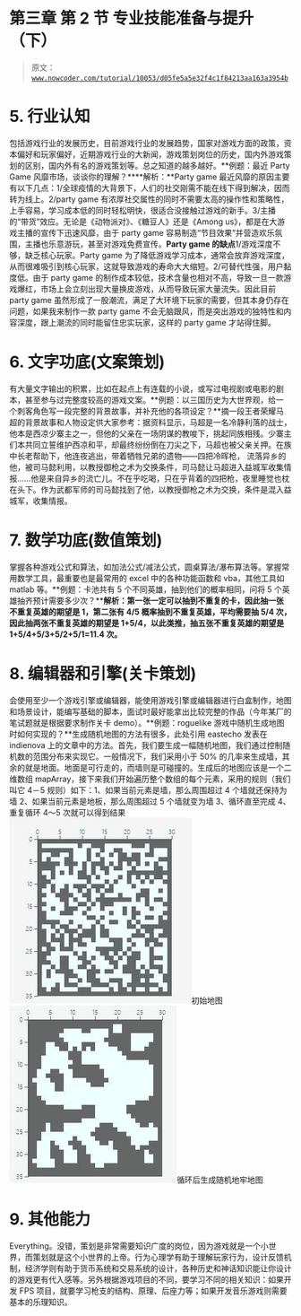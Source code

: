 # 第三章 第 2 节 专业技能准备与提升（下）

> 原文：[`www.nowcoder.com/tutorial/10053/d05fe5a5e32f4c1f84213aa163a3954b`](https://www.nowcoder.com/tutorial/10053/d05fe5a5e32f4c1f84213aa163a3954b)

# 5\. 行业认知

包括游戏行业的发展历史，目前游戏行业的发展趋势，国家对游戏方面的政策，资本偏好和玩家偏好，近期游戏行业的大新闻，游戏策划岗位的历史，国内外游戏策划的区别，国内外有名的游戏策划等。总之知道的越多越好。**例题：最近 Party Game 风靡市场，谈谈你的理解？****解析：**Party game 最近风靡的原因主要有以下几点：1/全球疫情的大背景下，人们的社交刚需不能在线下得到解决，因而转为线上。2/party game 有浓厚社交属性的同时不需要太高的操作性和策略性，上手容易，学习成本低的同时轻松明快，很适合没接触过游戏的新手。3/主播的“带货”效应。无论是《动物派对》、《糖豆人》还是《Among us》，都是在大游戏主播的宣传下迅速风靡，由于 party game 容易制造“节目效果”并营造欢乐氛围，主播也乐意游玩，甚至对游戏免费宣传。**Party game 的缺点**1/游戏深度不够，缺乏核心玩家。Party game 为了降低游戏学习成本，通常会放弃游戏深度，从而很难吸引到核心玩家，这就导致游戏的寿命大大缩短。2/可替代性强，用户黏度低。由于 party game 的制作成本较低，技术含量也相对不高，导致一旦一款游戏爆红，市场上会立刻出现大量换皮游戏，从而导致玩家大量流失。因此目前 party game 虽然形成了一股潮流，满足了大环境下玩家的需要，但其本身仍存在问题，如果我来制作一款 party game 不会无脑跟风，而是突出游戏的独特性和内容深度，跟上潮流的同时能留住忠实玩家，这样的 party game 才站得住脚。

# 6\. 文字功底(文案策划)

有大量文字输出的积累，比如在起点上有连载的小说，或写过电视剧或电影的剧本，甚至参与过完整度较高的游戏文案。**例题：以三国历史为大世界观，给一个刺客角色写一段完整的背景故事，并补充他的各项设定？**摘一段王者荣耀马超的背景故事和人物设定供大家参考：据资料显示，马超是一名冷静利落的战士，他本是西凉少寨主之一，但他的父亲在一场阴谋的教唆下，挑起同族相残。少寨主们本共同立誓维护西凉和平，却最终纷纷倒在刀尖之下，马超也被父亲关押。在族中长老帮助下，他连夜逃出，带着牺牲兄弟的遗物——四把冷晖枪， 流落异乡的他，被司马懿利用，以教授御枪之术为交换条件，司马懿让马超进入益城军收集情报……他是来自异乡的流亡儿。不在乎吃喝，只在乎背着的四把枪，夜里睡觉也枕在头下。作为武都军师的司马懿找到了他，以教授御枪之术为交换，条件是混入益城军，收集情报。

# 7\. 数学功底(数值策划)

掌握各种游戏公式和算法，如加法公式/减法公式，圆桌算法/瀑布算法等。掌握常用数学工具，最重要也是最常用的 excel 中的各种功能函数和 vba，其他工具如 matlab 等。**例题：卡池共有 5 个不同英雄，抽到他们的概率相同，问将 5 个英雄抽齐预计需要多少次？****解析：第一张一定可以抽到不重复的卡，因此抽一张不重复英雄的期望是 1，第二张有 4/5 概率抽到不重复英雄，平均需要抽 5/4 次，因此抽两张不重复英雄的期望是 1+5/4，以此类推，抽五张不重复英雄的期望是 1+5/4+5/3+5/2+5/1=11.4 次。**

# 8\. 编辑器和引擎(关卡策划)

会使用至少一个游戏引擎或编辑器，能使用游戏引擎或编辑器进行白盒制作，地图和场景设计，能编写基础的脚本，面试时最好能拿出比较完整的作品（今年某厂的笔试题就是根据要求制作关卡 demo）。**例题：roguelike 游戏中随机生成地图时如何实现的？**生成随机地图的方法有很多，此处引用 eastecho 发表在 indienova 上的文章中的方法。首先，我们要生成一幅随机地图，我们通过控制随机数的范围分布来实现它。一般情况下，我们采用小于 50% 的几率来生成墙，其余的就是地面。地面是可行走的，而墙则是可碰撞的。生成后的地图应该是一个二维数组 mapArray，接下来我们开始遍历整个数组的每个元素，采用的规则（我们叫它 4－5 规则）如下：1、如果当前元素是墙，那么周围超过 4 个墙就还保持为墙 2、如果当前元素是地板，那么周围超过 5 个墙就变为墙 3、循环直至完成 4、重复循环 4～5 次就可以得到结果![](img/9f2454bbc00aaf88b13a4978fc85a431.png)初始地图![](img/62a50f923078f778782172f3e66fa58f.png)循环后生成随机地牢地图

# 9\. 其他能力

Everything。没错，策划是非常需要知识广度的岗位，因为游戏就是一个小世界，而策划就是这个小世界的上帝。行为心理学有助于理解玩家行为，设计反馈机制，经济学则有助于货币系统和交易系统的设计，各种历史和神话知识能让你设计的游戏更有代入感等。另外根据游戏项目的不同，要学习不同的相关知识：如果开发 FPS 项目，就要学习枪支的结构、原理、后座力等；如果开发音乐游戏则需要基本的乐理知识。